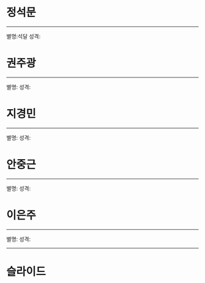 # 정석문 
---

별명:석달
성격:


# 권주광 
---
별명:
성격:


# 지경민 
---
별명:
성격:


# 안중근 
---
별명:
성격:


# 이은주 
---
별명:
성격:


---
# 슬라이드 




